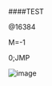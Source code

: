 ####TEST

@16384

M=-1

0;JMP

![image](https://github.com/user-attachments/assets/36157e27-3266-41e7-8cba-6737f9c91b3b)
